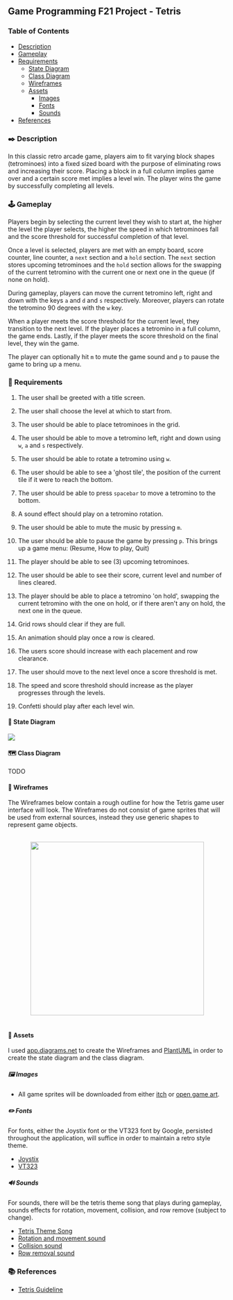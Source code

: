 ## Game Programming F21 Project - Tetris

### Table of Contents

<!--ts-->

- [Description](#️-description)
- [Gameplay](#️-gameplay)
- [Requirements](#-requirements)
  - [State Diagram](#-state-diagram)
  - [Class Diagram](#️-class-diagram)
  - [Wireframes](#-wireframes)
  - [Assets](#-assets)
    - [Images](#️-images)
    - [Fonts](#️-fonts)
    - [Sounds](#-sounds)
- [References](#-references)

<!--te-->

### ✒️ Description

In this classic retro arcade game, players aim to fit varying block shapes
(tetrominoes) into a fixed sized board with the purpose of eliminating rows
and increasing their score. Placing a block in a full column implies game
over and a certain score met implies a level win. The player wins the game by
successfully completing all levels.

### 🕹️ Gameplay

Players begin by selecting the current level they wish to start at, the higher
the level the player selects, the higher the speed in which tetrominoes fall and
the score threshold for successful completion of that level.

Once a level is selected, players are met with an empty board, score counter,
line counter, a `next` section and a `hold` section. The `next` section stores
upcoming tetrominoes and the `hold` section allows for the swapping of the
current tetromino with the current one or next one in the queue (if none on
hold).

During gameplay, players can move the current tetromino left, right and down
with the keys `a` and `d` and `s` respectively. Moreover, players can rotate
the tetromino 90 degrees with the `w` key.

When a player meets the score threshold for the current level, they transition
to the next level. If the player places a tetromino in a full column, the game
ends. Lastly, if the player meets the score threshold on the final level, they
win the game.

The player can optionally hit `m` to mute the game sound and `p` to pause the
game to bring up a menu.

### 📃 Requirements

1. The user shall be greeted with a title screen.

2. The user shall choose the level at which to start from.

3. The user should be able to place tetrominoes in the grid.

4. The user should be able to move a tetromino left, right and down using `w`,
   `a` and `s` respectively.

5. The user should be able to rotate a tetromino using `w`.

6. The user should be able to see a 'ghost tile', the position of the current
   tile if it were to reach the bottom.

7. The user should be able to press `spacebar` to move a tetromino to the
   bottom.

8. A sound effect should play on a tetromino rotation.

9. The user should be able to mute the music by pressing `m`.

10. The user should be able to pause the game by pressing `p`. This brings up a
    game menu: (Resume, How to play, Quit)

11. The player should be able to see (3) upcoming tetrominoes.

12. The user should be able to see their score, current level and number of
    lines cleared.

13. The player should be able to place a tetromino 'on hold', swapping the
    current tetromino with the one on hold, or if there aren't any on hold, the
    next one in the queue.

14. Grid rows should clear if they are full.

15. An animation should play once a row is cleared.

16. The users score should increase with each placement and row clearance.

17. The user should move to the next level once a score threshold is met.

18. The speed and score threshold should increase as the player progresses
    through the levels.

19. Confetti should play after each level win.

#### 🤖 State Diagram

![](assets/proposal/StateDiagram.png)

#### 🗺️ Class Diagram

TODO

#### 🧵 Wireframes

The Wireframes below contain a rough outline for how the Tetris game user
interface will look. The Wireframes do not consist of game sprites that will be
used from external sources, instead they use generic shapes to represent game
objects.

<br/>
<div align="center">
  <img width="400" src="assets/proposal/Wireframe.png"/>
</div>
<br/>

#### 🎨 Assets

I used [app.diagrams.net](https://app.diagrams.net/) to create the Wireframes
and [PlantUML](https://plantuml.com/) in order to create the state diagram
and the class diagram.

##### 🖼️ Images

- All game sprites will be downloaded from either [itch](https://itch.io/)
  or [open game art](https://opengameart.org/).

##### ✏️ Fonts

For fonts, either the Joystix font or the VT323 font by Google, persisted
throughout the application, will suffice in order to maintain a retro style
theme.

- [Joystix](https://www.dafont.com/joystix.font)
- [VT323](https://fonts.google.com/specimen/VT323)

##### 🔊 Sounds

For sounds, there will be the tetris theme song that plays during gameplay,
sounds effects for rotation, movement, collision, and row remove (subject to
change).

- [Tetris Theme Song](https://nhacchuong68.com/tetris-theme-song/)
- [Rotation and movement sound](https://freesound.org/people/errysn/sounds/439523/)
- [Collision sound](https://freesound.org/people/Raclure/sounds/483602/)
- [Row removal sound](https://freesound.org/people/Swedger/sounds/268694/)

### 📚 References

- [Tetris Guideline](https://tetris.fandom.com/wiki/Tetris_Guideline)
